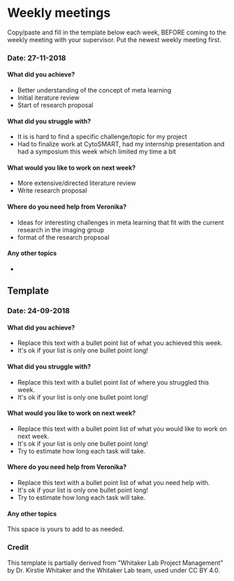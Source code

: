 # Weekly meetings

Copy/paste and fill in the template below each week, BEFORE coming to the weekly meeting with your supervisor. Put the newest weekly meeting first. 

### Date: 27-11-2018

#### What did you achieve?

* Better understanding of the concept of meta learning
* Initial iterature review
* Start of research proposal 

#### What did you struggle with?

* It is is hard to find a specific challenge/topic for my project
* Had to finalize work at CytoSMART, had my internship presentation and had a symposium this week which limited my time a bit

#### What would you like to work on next week?

* More extensive/directed literature review
* Write research proposal

#### Where do you need help from Veronika?

* Ideas for interesting challenges in meta learning that fit with the current research in the imaging group
* format of the research propsoal 

#### Any other topics

*

## Template
### Date: 24-09-2018


#### What did you achieve?

* Replace this text with a bullet point list of what you achieved this week.
* It's ok if your list is only one bullet point long!

#### What did you struggle with?

* Replace this text with a bullet point list of where you struggled this week.
* It's ok if your list is only one bullet point long!

#### What would you like to work on next week?

* Replace this text with a bullet point list of what you would like to work on next week.
* It's ok if your list is only one bullet point long!
* Try to estimate how long each task will take.

#### Where do you need help from Veronika?

* Replace this text with a bullet point list of what you need help with.
* It's ok if your list is only one bullet point long!
* Try to estimate how long each task will take.

#### Any other topics

This space is yours to add to as needed.


### Credit
This template is partially derived from "Whitaker Lab Project Management" by Dr. Kirstie Whitaker and the Whitaker Lab team, used under CC BY 4.0. 
